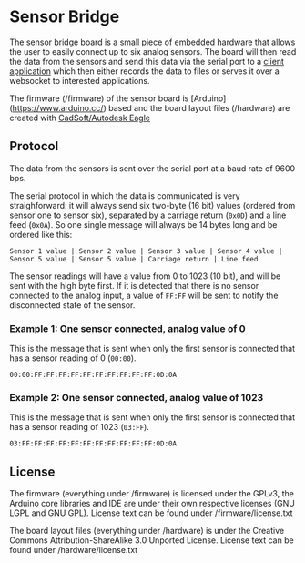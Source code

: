 # Sensor Bridge

The sensor bridge board is a small piece of embedded hardware that allows the 
user to easily connect up to six analog sensors. The board will then read the 
data from the sensors and send this data via the serial port to a [client 
application](https://github.com/sensorlab030/sensorbridge-client) which then
either records the data to files or serves it over a websocket to interested
applications.

The firmware (/firmware) of the sensor board is [Arduino]
(https://www.arduino.cc/) based and the board layout files (/hardware) are 
created with [CadSoft/Autodesk Eagle](http://www.autodesk.com/products/eagle/overview)

## Protocol

The data from the sensors is sent over the serial port at a baud rate of 9600 
bps. 

The serial protocol in which the data is communicated is very straighforward: 
it will always send six two-byte (16 bit) values (ordered from sensor one to 
sensor six), separated by a carriage return (```0x0D```) and a line feed 
(```0x0A```). So one single message will always be 14 bytes long and  be ordered 
like this:

```
Sensor 1 value | Sensor 2 value | Sensor 3 value | Sensor 4 value |
Sensor 5 value | Sensor 5 value | Carriage return | Line feed
```

The sensor readings will have a value from 0 to 1023 (10 bit), and will be 
sent with the high byte first. If it is detected that there is no sensor 
connected to the analog input, a value of ```FF:FF``` will be sent to notify the 
disconnected state of the sensor.


### Example 1: One sensor connected, analog value of 0

This is the message that is sent when only the first sensor is connected that
has a sensor reading of 0 (```00:00```).

```
00:00:FF:FF:FF:FF:FF:FF:FF:FF:FF:FF:0D:0A
```

### Example 2: One sensor connected, analog value of 1023

This is the message that is sent when only the first sensor is connected that
has a sensor reading of 1023 (```03:FF```).

```
03:FF:FF:FF:FF:FF:FF:FF:FF:FF:FF:FF:0D:0A
```


## License

The firmware (everything under /firmware) is licensed under the GPLv3, the 
Arduino core libraries and IDE are under their own respective licenses (GNU 
LGPL and GNU GPL). License text can be found under /firmware/license.txt

The board layout files (everything under /hardware) is under the Creative 
Commons Attribution-ShareAlike 3.0 Unported License. License text can be 
found under /hardware/license.txt